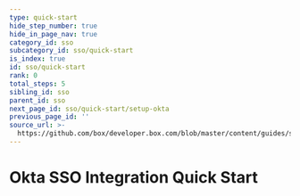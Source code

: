 ```yaml
---
type: quick-start
hide_step_number: true
hide_in_page_nav: true
category_id: sso
subcategory_id: sso/quick-start
is_index: true
id: sso/quick-start
rank: 0
total_steps: 5
sibling_id: sso
parent_id: sso
next_page_id: sso/quick-start/setup-okta
previous_page_id: ''
source_url: >-
  https://github.com/box/developer.box.com/blob/master/content/guides/sso/quick-start/0-index.md
---
```


# Okta SSO Integration Quick Start
